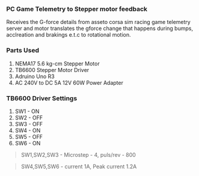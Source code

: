 ### PC Game Telemetry to Stepper motor feedback
Receives the G-force details from asseto corsa sim racing game telemetry server and motor translates the gforce change that happens during bumps, acclreation and brakings e.t.c to rotational motion. 

### Parts Used
1. NEMA17 5.6 kg-cm Stepper Motor 
2. TB6600 Stepper Motor Driver
3. Adruino Uno R3 
4. AC 240V to DC 5A 12V 60W Power Adapter 

### TB6600 Driver Settings
1. SW1 - ON
2. SW2 - OFF
3. SW3 - OFF
4. SW4 - ON
5. SW5 - OFF
6. SW6 - ON

 > SW1,SW2,SW3 - Microstep - 4, puls/rev - 800
 
 > SW4,SW5,SW6 - current 1A, Peak current 1.2A
 







